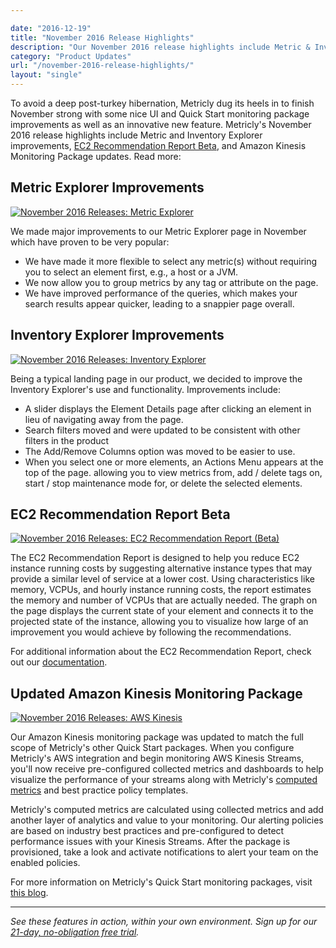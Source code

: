 ```yaml
---

date: "2016-12-19"
title: "November 2016 Release Highlights"
description: "Our November 2016 release highlights include Metric & Inventory Explorer improvements, EC2 Recommendation Report, & Amazon Kinesis Monitoring updates."
category: "Product Updates"
url: "/november-2016-release-highlights/"
layout: "single"
---
```



To avoid a deep post-turkey hibernation, Metricly dug its heels in to finish November strong with some nice UI and Quick Start monitoring package improvements as well as an innovative new feature. Metricly's November 2016 release highlights include Metric and Inventory Explorer improvements, [EC2 Recommendation Report Beta](https://www.metricly.com/ec2-cost-analysis-recommendations), and Amazon Kinesis Monitoring Package updates. Read more:

Metric Explorer Improvements
----------------------------

[![November 2016 Releases: Metric Explorer](https://www.metricly.com/wp-content/uploads/2017/07/metric_ex.png)](https://www.metricly.com/wp-content/uploads/2017/07/metric_ex.png)

We made major improvements to our Metric Explorer page in November which have proven to be very popular:

-   We have made it more flexible to select any metric(s) without requiring you to select an element first, e.g., a host or a JVM.
-   We now allow you to group metrics by any tag or attribute on the page.
-   We have improved performance of the queries, which makes your search results appear quicker, leading to a snappier page overall.

Inventory Explorer Improvements
-------------------------------

[![November 2016 Releases: Inventory Explorer](https://www.metricly.com/wp-content/uploads/2017/07/inv_ex.png)](https://www.metricly.com/wp-content/uploads/2017/07/inv_ex.png)

Being a typical landing page in our product, we decided to improve the Inventory Explorer's use and functionality. Improvements include:

-   A slider displays the Element Details page after clicking an element in lieu of navigating away from the page.
-   Search filters moved and were updated to be consistent with other filters in the product
-   The Add/Remove Columns option was moved to be easier to use.
-   When you select one or more elements, an Actions Menu appears at the top of the page. allowing you to view metrics from, add / delete tags on, start / stop maintenance mode for, or delete the selected elements.

EC2 Recommendation Report Beta
------------------------------

[![November 2016 Releases: EC2 Recommendation Report (Beta)](https://www.metricly.com/wp-content/uploads/2017/07/ec2_reco_report.png)](https://www.metricly.com/wp-content/uploads/2017/07/ec2_reco_report.png)

The EC2 Recommendation Report is designed to help you reduce EC2 instance running costs by suggesting alternative instance types that may provide a similar level of service at a lower cost. Using characteristics like memory, VCPUs, and hourly instance running costs, the report estimates the memory and number of VCPUs that are actually needed. The graph on the page displays the current state of your element and connects it to the projected state of the instance, allowing you to visualize how large of an improvement you would achieve by following the recommendations.

For additional information about the EC2 Recommendation Report, check out our [documentation](https://help.netuitive.com/Content/Reports/ec2_recommendation_report.htm).

Updated Amazon Kinesis Monitoring Package
-----------------------------------------

[![November 2016 Releases: AWS Kinesis](https://www.metricly.com/wp-content/uploads/2017/07/kinesis1.png)](https://www.metricly.com/wp-content/uploads/2017/07/kinesis1.png)

Our Amazon Kinesis monitoring package was updated to match the full scope of Metricly's other Quick Start packages. When you configure Metricly's AWS integration and begin monitoring AWS Kinesis Streams, you'll now receive pre-configured collected metrics and dashboards to help visualize the performance of your streams along with Metricly's [computed metrics](https://www.metricly.com/computed-monitoring-metrics) and best practice policy templates.

Metricly's computed metrics are calculated using collected metrics and add another layer of analytics and value to your monitoring. Our alerting policies are based on industry best practices and pre-configured to detect performance issues with your Kinesis Streams. After the package is provisioned, take a look and activate notifications to alert your team on the enabled policies.

For more information on Metricly's Quick Start monitoring packages, visit [this blog](/aws-monitoring-best-practices/).

* * * * *

*See these features in action, within your own environment. Sign up for our [21-day, no-obligation free trial](https://www.metricly.com/signup).*
